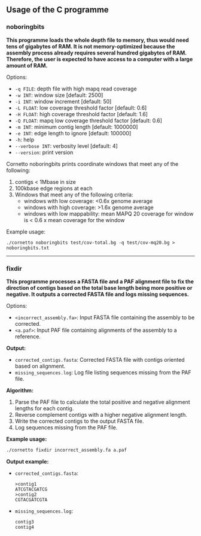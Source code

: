## Usage of the C programme

### noboringbits

**This programme loads the whole depth file to memory, thus would need tens of gigabytes of RAM. It is not memory-optimized because the assembly process already requires several hundred gigabytes of RAM. Therefore, the user is expected to have access to a computer with a large amount of RAM.**

Options:

* `-q FILE`:       depth file with high mapq read coverage
* `-w INT`:        window size [default: 2500]
* `-i INT`:        window increment [default: 50]
* `-L FLOAT`:      low coverage threshold factor [default: 0.6]
* `-H FLOAT`:      high coverage threshold factor [default: 1.6]
* `-Q FLOAT`:      mapq low coverage threshold factor [default: 0.6]
* `-m INT`:        minimum contig length [default: 1000000]
* `-e INT`:        edge length to ignore [default: 100000]
* `-h`:            help
* `--verbose INT`: verbosity level [default: 4]
* `--version`:     print version


Cornetto noboringbits prints coordinate windows that meet any of the following:
1. contigs < 1Mbase in size
2. 100kbase edge regions at each
3. Windows that meet any of the following criteria:
   - windows with low coverage: <0.6x genome average
   - windows with high coverage: >1.6x genome average
   - windows with low mappability: mean MAPQ 20 coverage for window is < 0.6 x mean coverage for the window


Example usage:
```
./cornetto noboringbits test/cov-total.bg -q test/cov-mq20.bg > noboringbits.txt
```

---

### fixdir

**This programme processes a FASTA file and a PAF alignment file to fix the direction of contigs based on the total base length being more positive or negative. It outputs a corrected FASTA file and logs missing sequences.**

Options:

* `<incorrect_assembly.fa>`: Input FASTA file containing the assembly to be corrected.
* `<a.paf>`: Input PAF file containing alignments of the assembly to a reference.

**Output:**

- `corrected_contigs.fasta`: Corrected FASTA file with contigs oriented based on alignment.
- `missing_sequences.log`: Log file listing sequences missing from the PAF file.

**Algorithm:**

1. Parse the PAF file to calculate the total positive and negative alignment lengths for each contig.
2. Reverse complement contigs with a higher negative alignment length.
3. Write the corrected contigs to the output FASTA file.
4. Log sequences missing from the PAF file.

**Example usage:**

```bash
./cornetto fixdir incorrect_assembly.fa a.paf
```

**Output example:**

- `corrected_contigs.fasta`:
  ```
  >contig1
  ATCGTACGATCG
  >contig2
  CGTACGATCGTA
  ```

- `missing_sequences.log`:
  ```
  contig3
  contig4
  ```
